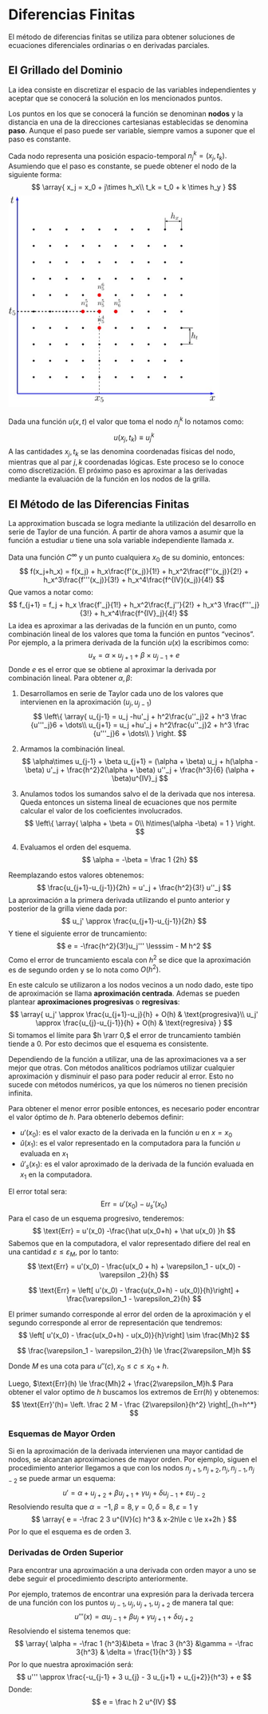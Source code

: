 # Diferencias Finitas

El método de diferencias finitas se utiliza para obtener soluciones de ecuaciones diferenciales ordinarias o en derivadas parciales.

## El Grillado del Dominio

La idea consiste en discretizar el espacio de las variables independientes y aceptar que se conocerá la solución en los mencionados puntos.

Los puntos en los que se conocerá la función se denominan **nodos** y la distancia en una de la direcciones cartesianas establecidas se denomina **paso**. Aunque el paso puede ser variable, siempre vamos a suponer que el paso es constante.

Cada nodo representa una posición espacio-temporal $n_j^k=(x_j,t_k).$ Asumiendo que el paso es constante, se puede obtener el nodo de la siguiente forma:
$$
\array{
x_j = x_0 + j\times h_x\\
t_k = t_0 + k \times h_y
}
$$
<img src="Resources/14 - Diferencias Finitas/Screenshot 2022-10-29 at 15.51.25.jpg" alt="Screenshot 2022-10-29 at 15.51.25" style="zoom:75%;" />

Dada una función $u(x,t)$ el valor que toma el nodo $n_j^k$ lo notamos como:
$$
u(x_j,t_k) \equiv u_j^k
$$
A las cantidades $x_j,t_k$ se las denomina coordenadas físicas del nodo, mientras que al par $j,k$ coordenadas lógicas. Este proceso se lo conoce como discretización. El próximo paso es aproximar a las derivadas mediante la evaluación de la función en los nodos de la grilla.

## El Método de las Diferencias Finitas

La approximation buscada se logra mediante la utilización del desarrollo en serie de Taylor de una función. A partir de ahora vamos a asumir que la función a estudiar $u$ tiene una sola variable independiente llamada $x.$

Data una función $C^\infty$ y un punto cualquiera $x_0$ de su dominio, entonces:
$$
f(x_j+h_x) = f(x_j) + h_x\frac{f'(x_j)}{1!} + h_x^2\frac{f''(x_j)}{2!} + h_x^3\frac{f'''(x_j)}{3!} + h_x^4\frac{f^{IV}(x_j)}{4!}
$$
Que vamos a notar como:
$$
f_{j+1} = f_j  + h_x \frac{f'_j}{1!} + h_x^2\frac{f_j''}{2!} + h_x^3 \frac{f'''_j}{3!} + h_x^4\frac{f^{IV}_j}{4!}
$$
La idea es aproximar a las derivadas de la función en un punto, como combinación lineal de los valores que toma la función en puntos “vecinos”. Por ejemplo, a la primera derivada de la función $u(x)$ la escribimos como:
$$
u_x = \alpha \times u_{j+1} + \beta \times u_{j-1} + e
$$
Donde $e$ es el error que se obtiene al aproximar la derivada por combinación lineal. Para obtener $\alpha,\beta:$

1. Desarrollamos en serie de Taylor cada uno de los valores que intervienen en la aproximación $(u_j,u_{j-1})$
   $$
   \left\{
   \array{
   u_{j-1} = u_j -hu'_j + h^2\frac{u''_j}2 + h^3 \frac {u'''_j}6 + \dots\\
   u_{j+1} = u_j +hu'_j + h^2\frac{u''_j}2 + h^3 \frac {u'''_j}6 + \dots\\
   }
   \right.
   $$
   

2. Armamos la combinación lineal.
   $$
   \alpha\times u_{j-1} + \beta u_{j+1} = (\alpha + \beta) u_j + h(\alpha -\beta) u'_j + \frac{h^2}2(\alpha + \beta) u''_j + \frac{h^3}{6} (\alpha + \beta)u^{IV}_j
   $$

3. Anulamos todos los sumandos salvo el de la derivada que nos interesa. Queda entonces un sistema lineal de ecuaciones que nos permite calcular el valor de los coeficientes involucrados.
   $$
   \left\{
   \array{
   \alpha + \beta = 0\\
   h\times(\alpha -\beta) = 1
   }
   \right.
   $$
   

4. Evaluamos el orden del esquema.
   $$
   \alpha = -\beta = \frac 1 {2h}
   $$

Reemplazando estos valores obtenemos:
$$
\frac{u_{j+1}-u_{j-1}}{2h} = u'_j + \frac{h^2}{3!} u''_j
$$
La aproximación a la primera derivada utilizando el punto anterior y posterior de la grilla viene dada por:
$$
u_j' \approx \frac{u_{j+1}-u_{j-1}}{2h}
$$
Y tiene el siguiente error de truncamiento:
$$
e = -\frac{h^2}{3!}u_j''' \lesssim - M h^2
$$
Como el error de truncamiento escala con $h^2$ se dice que la aproximación es de segundo orden y se lo nota como $O(h^2).$ 

En este calculo se utilizaron a los nodos vecinos a un nodo dado, este tipo de aproximación se llama **aproximación centrada**. Ademas se pueden plantear **aproximaciones progresivas** o **regresivas**:
$$
\array{
u_j' \approx \frac{u_{j+1}-u_j}{h} + O(h) & \text{progresiva}\\
u_j' \approx \frac{u_{j}-u_{j-1}}{h} + O(h) & \text{regresiva}
}
$$
Si tomamos el límite para $h \rarr 0,$ el error de truncamiento también tiende a $0.$ Por esto decimos que el esquema es consistente.

Dependiendo de la función a utilizar, una de las aproximaciones va a ser mejor que otras. Con métodos analíticos podríamos utilizar cualquier aproximación y disminuir el paso para poder reducir al error. Esto no sucede con métodos numéricos, ya que los números no tienen precisión infinita.

Para obtener el menor error posible entonces, es necesario poder encontrar el valor óptimo de $h.$ Para obtenerlo debemos definir:

- $u'(x_0):$ es el valor exacto de la derivada en la función $u$ en $x=x_0$
- $\hat u(x_1):$ es el valor representado en la computadora para la función $u$ evaluada en $x_1$
- $\hat u'_s(x_1):$ es el valor aproximado de la derivada de la función evaluada en $x_1$ en la computadora.

El error total sera:
$$
\text{Err} = u'(x_0) - u_s'(x_0)
$$
Para el caso de un esquema progresivo, tenderemos:
$$
\text{Err} = u'(x_0) -\frac{\hat u(x_0+h) + \hat u(x_0) }h
$$
Sabemos que en la computadora, el valor representado difiere del real en una cantidad $\varepsilon  \le \varepsilon_M,$ por lo tanto:
$$
\text{Err} = u'(x_0) - \frac{u(x_0 + h) + \varepsilon_1 - u(x_0) - \varepsilon _2}{h}
$$

$$
\text{Err} = \left[
u'(x_0) - \frac{u(x_0+h) - u(x_0)}{h}\right] + \frac{\varepsilon_1 - \varepsilon_2}{h}
$$

El primer sumando corresponde al error del orden de la aproximación y el segundo corresponde al error de representación que tendremos:
$$
\left[
u'(x_0) - \frac{u(x_0+h) - u(x_0)}{h}\right] \sim \frac{Mh}2
$$

$$
\frac{\varepsilon_1 - \varepsilon_2}{h} \le \frac{2\varepsilon_M}h
$$

Donde $M$ es una cota para $u''(c), x_0 \le c \le x_0+h.$

Luego, $\text{Err}(h) \le \frac{Mh}2 + \frac{2\varepsilon_M}h.$ Para obtener el valor optimo de $h$ buscamos los extremos de $\text{Err}(h)$ y obtenemos:
$$
\text{Err}'(h)= \left. \frac 2 M - \frac {2\varepsilon}{h^2} \right|_{h=h^*}
$$

 ### Esquemas de Mayor Orden

Si en la aproximación de la derivada intervienen una mayor cantidad de nodos, se alcanzan aproximaciones de mayor orden. Por ejemplo, siguen el procedimiento anterior llegamos a que con los nodos $n_{j+1}, n_{j+2},n_j,n_{j-1}, n_{j-2}$ se puede armar un esquema:
$$
u'=\alpha + u_{j+2} + \beta u_{j+1} + \gamma u_j + \delta u_{j-1} + \varepsilon u_{j-2}
$$
Resolviendo resulta que $\alpha = -1, \beta = 8, \gamma = 0, \delta = 8, \varepsilon = 1$ y
$$
\array{
e = -\frac 2 3 u^{IV}(c) h^3 & x-2h\le c \le x+2h
}
$$
Por lo que el esquema es de orden 3.

### Derivadas de Orden Superior

Para encontrar una aproximación a una derivada con orden mayor a uno se debe seguir el procedimiento descripto anteriormente.

Por ejemplo, tratemos de encontrar una expresión para la derivada tercera de una función con los puntos $u_{j-1},u_{j},u_{j+1},u_{j+2}$ de manera tal que:
$$
u'''(x) = \alpha u_{j-1} + \beta u_{j} + \gamma u_{j+1} + \delta u_{j+2}
$$
Resolviendo el sistema tenemos que:
$$
\array{
\alpha = -\frac 1 {h^3}&\beta = \frac 3 {h^3} &\gamma = -\frac 3{h^3} & \delta = \frac{1}{h^3}
}
$$
Por lo que nuestra aproximación será:
$$
u''' \approx \frac{-u_{j-1} + 3 u_{j} - 3 u_{j+1} + u_{j+2}}{h^3} + e
$$
Donde:
$$
e = \frac h 2 u^{IV}
$$
